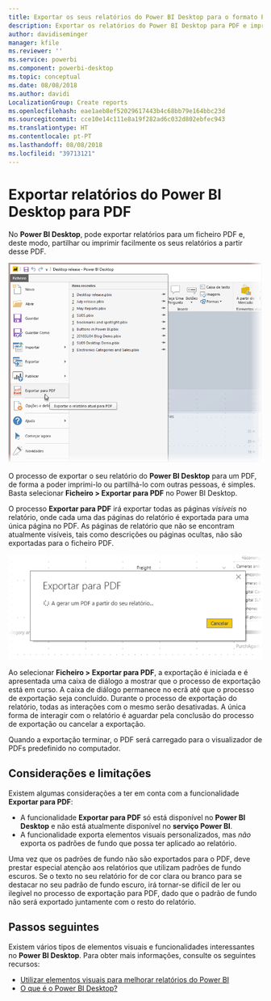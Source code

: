 ```yaml
---
title: Exportar os seus relatórios do Power BI Desktop para o formato PDF
description: Exportar os relatórios do Power BI Desktop para PDF e imprimi-los com facilidade
author: davidiseminger
manager: kfile
ms.reviewer: ''
ms.service: powerbi
ms.component: powerbi-desktop
ms.topic: conceptual
ms.date: 08/08/2018
ms.author: davidi
LocalizationGroup: Create reports
ms.openlocfilehash: eae1aeb8ef52029617443b4c68bb79e164bbc23d
ms.sourcegitcommit: cce10e14c111e8a19f282ad6c032d802ebfec943
ms.translationtype: HT
ms.contentlocale: pt-PT
ms.lasthandoff: 08/08/2018
ms.locfileid: "39713121"
---
```

# <a name="export-reports-to-pdf-from-power-bi-desktop"></a>Exportar relatórios do Power BI Desktop para PDF
No **Power BI Desktop**, pode exportar relatórios para um ficheiro PDF e, deste modo, partilhar ou imprimir facilmente os seus relatórios a partir desse PDF.

![Exportar para PDF](media/desktop-export-to-pdf/export-to-pdf_01.png)

O processo de exportar o seu relatório do **Power BI Desktop** para um PDF, de forma a poder imprimi-lo ou partilhá-lo com outras pessoas, é simples. Basta selecionar **Ficheiro > Exportar para PDF** no Power BI Desktop.

O processo **Exportar para PDF** irá exportar todas as páginas *visíveis* no relatório, onde cada uma das páginas do relatório é exportada para uma única página no PDF. As páginas de relatório que não se encontram atualmente visíveis, tais como descrições ou páginas ocultas, não são exportadas para o ficheiro PDF. 

![Processo de exportação para PDF](media/desktop-export-to-pdf/export-to-pdf_02.png)

Ao selecionar **Ficheiro > Exportar para PDF**, a exportação é iniciada e é apresentada uma caixa de diálogo a mostrar que o processo de exportação está em curso. A caixa de diálogo permanece no ecrã até que o processo de exportação seja concluído. Durante o processo de exportação do relatório, todas as interações com o mesmo serão desativadas. A única forma de interagir com o relatório é aguardar pela conclusão do processo de exportação ou cancelar a exportação. 

Quando a exportação terminar, o PDF será carregado para o visualizador de PDFs predefinido no computador. 

## <a name="considerations-and-limitations"></a>Considerações e limitações
Existem algumas considerações a ter em conta com a funcionalidade **Exportar para PDF**:

* A funcionalidade **Exportar para PDF** só está disponível no **Power BI Desktop** e não está atualmente disponível no **serviço Power BI**.
* A funcionalidade exporta elementos visuais personalizados, mas *não* exporta os padrões de fundo que possa ter aplicado ao relatório.

Uma vez que os padrões de fundo não são exportados para o PDF, deve prestar especial atenção aos relatórios que utilizam padrões de fundo escuros. Se o texto no seu relatório for de cor clara ou branco para se destacar no seu padrão de fundo escuro, irá tornar-se difícil de ler ou ilegível no processo de exportação para PDF, dado que o padrão de fundo não será exportado juntamente com o resto do relatório. 



## <a name="next-steps"></a>Passos seguintes
Existem vários tipos de elementos visuais e funcionalidades interessantes no **Power BI Desktop**. Para obter mais informações, consulte os seguintes recursos:

* [Utilizar elementos visuais para melhorar relatórios do Power BI](desktop-visual-elements-for-reports.md)
* [O que é o Power BI Desktop?](desktop-what-is-desktop.md)


